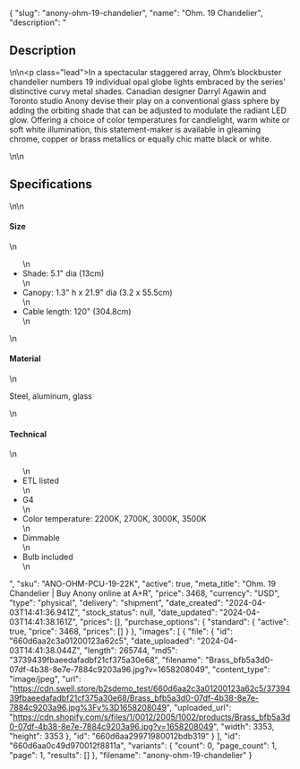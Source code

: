 {
  "slug": "anony-ohm-19-chandelier",
  "name": "Ohm. 19 Chandelier",
  "description": "<h2>Description</h2>\n<!-- split -->\n<p class=\"lead\">In a spectacular staggered array, Ohm’s blockbuster chandelier numbers 19 individual opal globe lights embraced by the series’ distinctive curvy metal shades. Canadian designer Darryl Agawin and Toronto studio Anony devise their play on a conventional glass sphere by adding the orbiting shade that can be adjusted to modulate the radiant LED glow. Offering a choice of color temperatures for candlelight, warm white or soft white illumination, this statement-maker is available in gleaming chrome, copper or brass metallics or equally chic matte black or white.</p>\n<!-- split -->\n<h2>Specifications</h2>\n<!-- split -->\n<h4>Size</h4>\n<ul>\n<li>Shade: 5.1\" dia (13cm)</li>\n<li>Canopy: 1.3\" h x 21.9\" dia (3.2 x 55.5cm)</li>\n<li>Cable length: 120\" (304.8cm)</li>\n</ul>\n<h4>Material</h4>\n<p>Steel, aluminum, glass</p>\n<h4>Technical</h4>\n<ul>\n<li>ETL listed</li>\n<li>G4</li>\n<li>Color temperature: 2200K, 2700K, 3000K, 3500K</li>\n<li>Dimmable</li>\n<li>Bulb included</li>\n</ul>",
  "sku": "ANO-OHM-PCU-19-22K",
  "active": true,
  "meta_title": "Ohm. 19 Chandelier | Buy Anony online at A+R",
  "price": 3468,
  "currency": "USD",
  "type": "physical",
  "delivery": "shipment",
  "date_created": "2024-04-03T14:41:36.941Z",
  "stock_status": null,
  "date_updated": "2024-04-03T14:41:38.161Z",
  "prices": [],
  "purchase_options": {
    "standard": {
      "active": true,
      "price": 3468,
      "prices": []
    }
  },
  "images": [
    {
      "file": {
        "id": "660d6aa2c3a01200123a62c5",
        "date_uploaded": "2024-04-03T14:41:38.044Z",
        "length": 265744,
        "md5": "3739439fbaeedafadbf21cf375a30e68",
        "filename": "Brass_bfb5a3d0-07df-4b38-8e7e-7884c9203a96.jpg?v=1658208049",
        "content_type": "image/jpeg",
        "url": "https://cdn.swell.store/b2sdemo_test/660d6aa2c3a01200123a62c5/3739439fbaeedafadbf21cf375a30e68/Brass_bfb5a3d0-07df-4b38-8e7e-7884c9203a96.jpg%3Fv%3D1658208049",
        "uploaded_url": "https://cdn.shopify.com/s/files/1/0012/2005/1002/products/Brass_bfb5a3d0-07df-4b38-8e7e-7884c9203a96.jpg?v=1658208049",
        "width": 3353,
        "height": 3353
      },
      "id": "660d6aa29971980012bdb319"
    }
  ],
  "id": "660d6aa0c49d970012f8811a",
  "variants": {
    "count": 0,
    "page_count": 1,
    "page": 1,
    "results": []
  },
  "filename": "anony-ohm-19-chandelier"
}